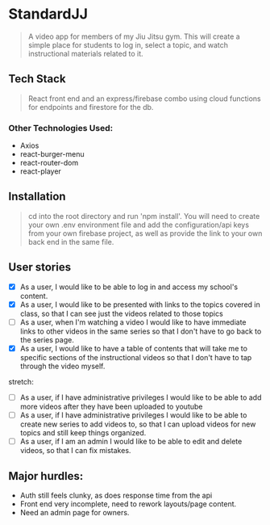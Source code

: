 # StandardJJ 
> A video app for members of my Jiu Jitsu gym. This will create a simple place for students to log in, select a topic, and watch instructional materials related to it.

## Tech Stack
> React front end and an express/firebase combo using cloud functions for endpoints and firestore for the db.
### Other Technologies Used:
- Axios
- react-burger-menu
- react-router-dom
- react-player

## Installation
> cd into the root directory and run 'npm install'. You will need to create your own .env environment file and add the configuration/api keys from your own firebase project, as well as provide the link to your own back end in the same file.

## User stories
- [x] As a user, I would like to be able to log in and access my school's content.
- [x] As a user, I would like to be presented with links to the topics covered in class, so that I can see just the videos related to those topics
- [ ] As a user, when I'm watching a video I would like to have immediate links to other videos in the same series so that I don't have to go back to the series page.
- [x] As a user, I would like to have a table of contents that will take me to specific sections of the instructional videos so that I don't have to tap through the video myself.

stretch:
- [ ] As a user, if I have administrative privileges I would like to be able to add more videos after they have been uploaded to youtube
- [ ] As a user, if I have administrative privileges I would like to be able to create new series to add videos to, so that I can upload videos for new topics and still keep things organized.
- [ ] As a user, if I am an admin I would like to be able to edit and delete videos, so that I can fix mistakes.

## Major hurdles:
- Auth still feels clunky, as does response time from the api
- Front end very incomplete, need to rework layouts/page content.
- Need an admin page for owners.
